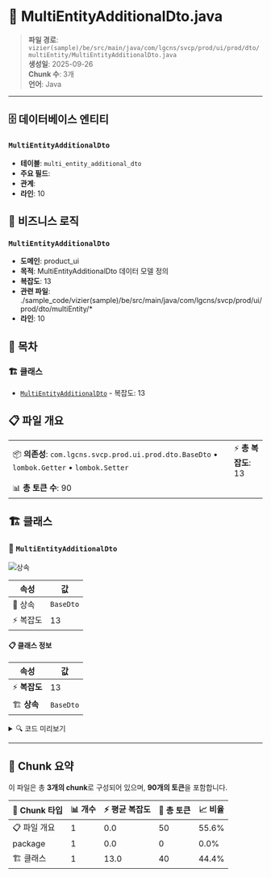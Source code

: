 # 📄 MultiEntityAdditionalDto.java

> **파일 경로**: `vizier(sample)/be/src/main/java/com/lgcns/svcp/prod/ui/prod/dto/multiEntity/MultiEntityAdditionalDto.java`  
> **생성일**: 2025-09-26  
> **Chunk 수**: 3개  
> **언어**: Java
---


## 🗄️ 데이터베이스 엔티티

### `MultiEntityAdditionalDto`
- **테이블**: `multi_entity_additional_dto`
- **주요 필드**: 
- **관계**: 
- **라인**: 10


## 💼 비즈니스 로직

### `MultiEntityAdditionalDto`
- **도메인**: product_ui
- **목적**: MultiEntityAdditionalDto 데이터 모델 정의
- **복잡도**: 13
- **관련 파일**: ./sample_code/vizier(sample)/be/src/main/java/com/lgcns/svcp/prod/ui/prod/dto/multiEntity/*
- **라인**: 10


## 📑 목차

### 🏗️ 클래스
- [`MultiEntityAdditionalDto`](#class-multientityadditionaldto) - 복잡도: 13

## 📋 파일 개요

| | |
|--|--|
| 📦 **의존성**: `com.lgcns.svcp.prod.ui.prod.dto.BaseDto` • `lombok.Getter` • `lombok.Setter` | ⚡ **총 복잡도**: 13 |
| 📊 **총 토큰 수**: 90 |  |



## 🏗️ 클래스

### <a id="class-multientityadditionaldto"></a>🎯 `MultiEntityAdditionalDto`

![상속](https://img.shields.io/badge/상속-1개-blue)

| 속성 | 값 |
|------|----|
| 🧬 상속 | `BaseDto` |
| ⚡ 복잡도 | 13 |



#### 📋 클래스 정보

| 속성 | 값 |
|------|----|
| ⚡ **복잡도** | 13 || 📍 **라인 범위** | 10-10 |
| 🏗️ **상속** | `BaseDto` || 🏷️ **태그** | `class, java` |

<details>
<summary>🔍 코드 미리보기</summary>

```java
public class MultiEntityAdditionalDto extends BaseDto {
	private String attrUuid;
	private String entityCode;
	private String entityTypeCode;
	private String fieldTypeCode;
	private String commGroupCode;
	private String labelId;
	private String requiredYn;
	private String attrMaxLength;
	private String sortNo;
	private String attrVal;
	private String labelDscr;
}...
```

**Chunk 정보**
- 🆔 **ID**: `0876cf3f85c2`
- 📍 **라인**: 10-10
- 📊 **토큰**: 40
- 🏷️ **태그**: `class, java`

</details>

---





## 🧩 Chunk 요약

이 파일은 총 **3개의 chunk**로 구성되어 있으며, **90개의 토큰**을 포함합니다.

| 🧩 Chunk 타입 | 📊 개수 | ⚡ 평균 복잡도 | 📝 총 토큰 | 📈 비율 |
|---------------|--------|-------------|----------|--------|
| 📋 파일 개요 | 1 | 0.0 | 50 | 55.6% |
| package | 1 | 0.0 | 0 | 0.0% |
| 🏗️ 클래스 | 1 | 13.0 | 40 | 44.4% |

